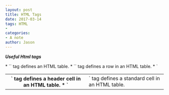 ```yaml
---
layout: post
title: HTML Tags
date: 2017-03-14
tags: HTML
- 
categories:
- A note
author: Jason
---
```

<p><strong><em>Useful Html tags</em></strong></p>
* `<table>` tag defines an HTML table.
* `<tr>` tag defines a row in an HTML table.
* `<th>` tag defines a header cell in an HTML table.
* `<td>` tag defines a standard cell in an HTML table.

